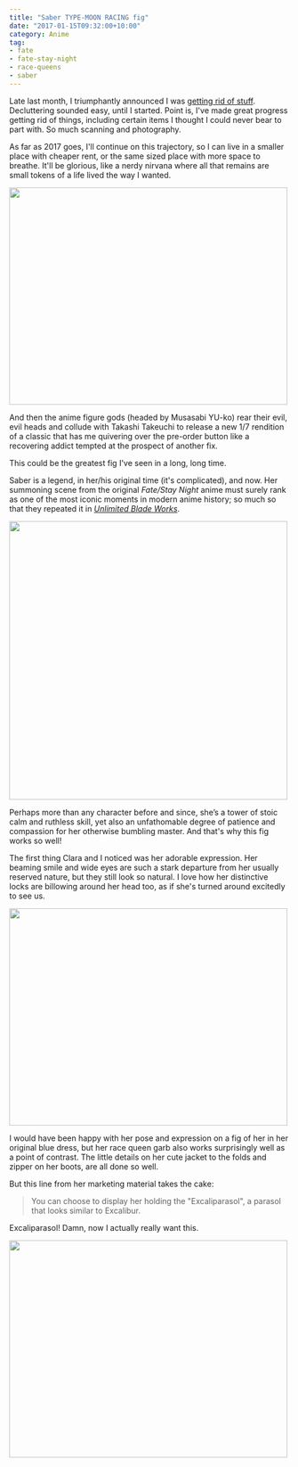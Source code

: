 ```yaml
---
title: "Saber TYPE-MOON RACING fig"
date: "2017-01-15T09:32:00+10:00"
category: Anime
tag:
- fate
- fate-stay-night
- race-queens
- saber
---
```

Late last month, I triumphantly announced I was [getting rid of stuff]. Decluttering sounded easy, until I started. Point is, I've made great progress getting rid of things, including certain items I thought I could never bear to part with. So much scanning and photography.

As far as 2017 goes, I'll continue on this trajectory, so I can live in a smaller place with cheaper rent, or the same sized place with more space to breathe. It'll be glorious, like a nerdy nirvana where all that remains are small tokens of a life lived the way I wanted.

<p><img src="https://rubenerd.com/files/2017/saberracing01@1x.jpg" alt="" style="width:500px; height:390px" srcset="https://rubenerd.com/files/2017/saberracing01@1x.jpg 1x, https://rubenerd.com/files/2017/saberracing01@2x.jpg 2x" /></p>

And then the anime figure gods (headed by Musasabi YU-ko) rear their evil, evil heads and collude with Takashi Takeuchi to release a new 1/7 rendition of a classic that has me quivering over the pre-order button like a recovering addict tempted at the prospect of another fix.

This could be the greatest fig I've seen in a long, long time.

Saber is a legend, in her/his original time (it's complicated), and now. Her summoning scene from the original *Fate/Stay Night* anime must surely rank as one of the most iconic moments in modern anime history; so much so that they repeated it in *[Unlimited Blade Works]*. 

<p><img src="https://rubenerd.com/files/2016/screenie-ubw-saber.jpg" srcset="https://rubenerd.com/files/2016/screenie-ubw-saber.jpg 1x, https://rubenerd.com/files/2016/screenie-ubw-saber@2x.jpg 2x" alt="" style="width:500px" /></p>

Perhaps more than any character before and since, she’s a tower of stoic calm and ruthless skill, yet also an unfathomable degree of patience and compassion for her otherwise bumbling master. And that's why this fig works so well!

The first thing Clara and I noticed was her adorable expression. Her beaming smile and wide eyes are such a stark departure from her usually reserved nature, but they still look so natural. I love how her distinctive locks are billowing around her head too, as if she's turned around excitedly to see us.

<p><img src="https://rubenerd.com/files/2017/saberracing02@1x.jpg" alt="" style="width:500px; height:390px" srcset="https://rubenerd.com/files/2017/saberracing02@1x.jpg 1x, https://rubenerd.com/files/2017/saberracing02@2x.jpg 2x" /></p>

I would have been happy with her pose and expression on a fig of her in her original blue dress, but her race queen garb also works surprisingly well as a point of contrast. The little details on her cute jacket to the folds and zipper on her boots, are all done so well.

But this line from her marketing material takes the cake:

> You can choose to display her holding the "Excaliparasol", a parasol that looks similar to Excalibur. 

Excaliparasol! Damn, now I actually really want this.

<p><img src="https://rubenerd.com/files/2017/saberracing03@1x.jpg" alt="" style="width:500px; height:390px" srcset="https://rubenerd.com/files/2017/saberracing03@1x.jpg 1x, https://rubenerd.com/files/2017/saberracing03@2x.jpg 2x" /></p>

[getting rid of stuff]: https://rubenerd.com/goodbye-junk/
[Unlimited Blade Works]: https://rubenerd.com/fate-stay-night-unlimited-blade-works/

